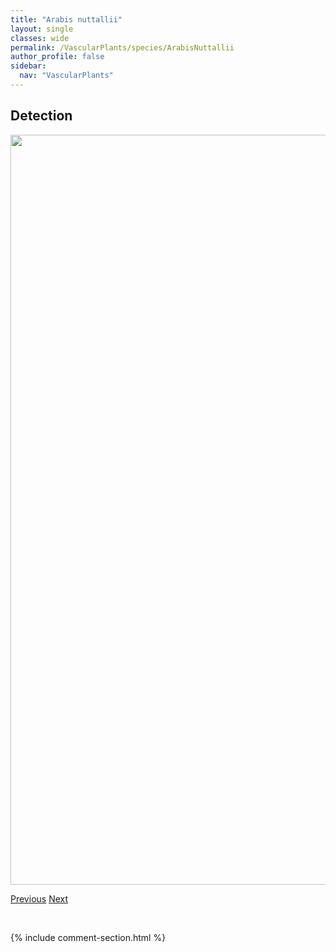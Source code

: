 ```yaml
---
title: "Arabis nuttallii"
layout: single
classes: wide
permalink: /VascularPlants/species/ArabisNuttallii
author_profile: false
sidebar:
  nav: "VascularPlants"
---
```


<h2>Detection</h2>

<a href="https://drive.google.com/uc?export=view&id=1wqlX6o4gz_A19fzSztkZaMlL4esceuos">
<img src="https://drive.google.com/uc?export=view&id=1wqlX6o4gz_A19fzSztkZaMlL4esceuos" height = "1200" width = "800">
</a>


<a href="/DevelopmentWebsite/VascularPlants/species/Arabis" class="pagination--pager" title="Arabis">Previous</a> <a href="/DevelopmentWebsite/VascularPlants/species/ArabisPycnocarpa" class="pagination--pager" title="Arabis pycnocarpa">Next</a>

<p>&nbsp;</p>

{% include comment-section.html %}
